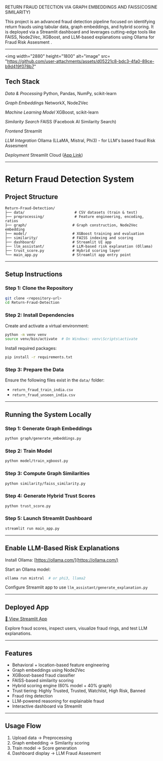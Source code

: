 RETURN FRAUD DETECTION VIA GRAPH EMBEDDINGS AND FAISS(COSINE SIMILARITY) 

This project is an advanced fraud detection pipeline focused on identifying return frauds using tabular data, graph embeddings, and hybrid scoring. It is deployed via a Streamlit dashboard and leverages cutting-edge tools like FAISS, Node2Vec, XGBoost, and LLM-based explanations using Ollama for Fraud Risk Assesment .


---
<img width="2880" height="1800" alt="image" src= "https://github.com/user-attachments/assets/d05221c8-bdc3-4fa0-89ce-b9d419f078b7"

##  Tech Stack

*Data & Processing*
Python, Pandas, NumPy, scikit-learn

*Graph Embeddings*
NetworkX, Node2Vec

*Machine Learning Model*
XGBoost, scikit-learn

*Similarity Search*
FAISS (Facebook AI Similarity Search)

*Frontend*
Streamlit

*LLM Integration*
Ollama (LLaMA, Mistral, Phi3) - for LLM's based fraud Risk Assesment 

*Deployment*
Streamlit Cloud ([App Link](https://returnfraud.streamlit.app))

---
#  Return Fraud Detection System 

## Project Structure

```
Return-Fraud-Detection/
├── data/                       # CSV datasets (train & test)
├── preprocessing/              # Feature engineering, encoding, ratios
├── graph/                     # Graph construction, Node2Vec embedding
├── model/                     # XGBoost training and evaluation
├── similarity/                # FAISS indexing and scoring
├── dashboard/                 # Streamlit UI app
├── llm_assistant/             # LLM-based risk explanation (Ollama)
├── trust_score.py             # Hybrid scoring layer
└── main_app.py                # Streamlit app entry point
```

---

## Setup Instructions

### Step 1: Clone the Repository

```bash
git clone <repository-url>
cd Return-Fraud-Detection
```

### Step 2: Install Dependencies

Create and activate a virtual environment:

```bash
python -m venv venv
source venv/bin/activate  # On Windows: venv\Scripts\activate
```

Install required packages:

```bash
pip install -r requirements.txt
```

### Step 3: Prepare the Data

Ensure the following files exist in the `data/` folder:

* `return_fraud_train_india.csv`
* `return_fraud_unseen_india.csv`

---

## Running the System Locally

### Step 1: Generate Graph Embeddings

```bash
python graph/generate_embeddings.py
```

### Step 2: Train Model

```bash
python model/train_xgboost.py
```

### Step 3: Compute Graph Similarities

```bash
python similarity/faiss_similarity.py
```

### Step 4: Generate Hybrid Trust Scores

```bash
python trust_score.py
```

### Step 5: Launch Streamlit Dashboard

```bash
streamlit run main_app.py
```

---

## Enable LLM-Based Risk Explanations

Install Ollama: [https://ollama.com/](https://ollama.com/)

Start an Ollama model:

```bash
ollama run mistral  # or phi3, llama2
```

Configure Streamlit app to use `llm_assistant/generate_explanation.py`

---

## Deployed App

[🔗 View Streamlit App](https://returnfraud.streamlit.app)

Explore fraud scores, inspect users, visualize fraud rings, and test LLM explanations.

---

## Features

* Behavioral + location-based feature engineering
* Graph embeddings using Node2Vec
* XGBoost-based fraud classifier
* FAISS-based similarity scoring
* Hybrid scoring engine (60% model + 40% graph)
* Trust tiering: Highly Trusted, Trusted, Watchlist, High Risk, Banned
* Fraud ring detection
* LLM-powered reasoning for explainable fraud
* Interactive dashboard via Streamlit

---

## Usage Flow

1. Upload data → Preprocessing
2. Graph embedding → Similarity scoring
3. Train model → Score generation
4. Dashboard display → LLM Fraud Assesment
